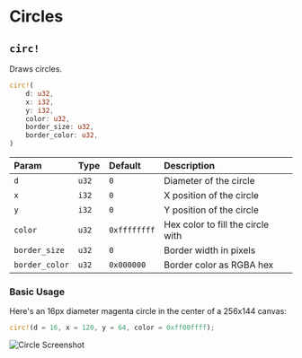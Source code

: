 # Circles

## `circ!`

Draws circles.

```rust title="turbo::canvas"
circ!(
    d: u32,
    x: i32,
    y: i32,
    color: u32,
    border_size: u32,
    border_color: u32,
)
```

| Param          | Type  | Default      | Description                       |
| :------------- | :---- | :----------- | :-------------------------------- |
| `d`            | `u32` | `0`          | Diameter of the circle            |
| `x`            | `i32` | `0`          | X position of the circle          |
| `y`            | `i32` | `0`          | Y position of the circle          |
| `color`        | `u32` | `0xffffffff` | Hex color to fill the circle with |
| `border_size`  | `u32` | `0`          | Border width in pixels            |
| `border_color` | `u32` | `0x000000`   | Border color as RGBA hex          |



### Basic Usage

Here's an 16px diameter magenta circle in the center of a 256x144 canvas:

```rust
circ!(d = 16, x = 120, y = 64, color = 0xff00ffff);
```

![Circle Screenshot](/circle_screenshot.png)
